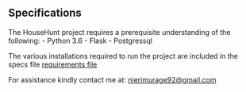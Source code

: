 ## Specifications

The HouseHunt project requires a prerequisite understanding of the following:
    - Python 3.6
    - Flask
    - Postgressql

The various installations required to run the project are included in the specs file [requirements file](requirements.txt)

For assistance kindly contact me at:
njerimurage92@gmail.com
